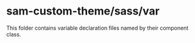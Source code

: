 # sam-custom-theme/sass/var

This folder contains variable declaration files named by their component class.
